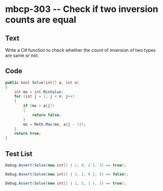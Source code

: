 # mbcp-303 -- Check if two inversion counts are equal

## Text

Write a C# function to check whether the count of inversion of two types are same or not.

## Code

```csharp
public bool Solve(int[] a, int n)   
{   
    int mx = int.MinValue;   
    for (int j = 1; j < n; j++)   
    {  
        if (mx > a[j])  
        {  
            return false;  
        }  
        mx = Math.Max(mx, a[j - 1]);    
    }  
    return true;  
}
```

## Test List

```csharp
Debug.Assert(Solve(new int[] { 1, 0, 2 }, 3) == true);
```

```csharp
Debug.Assert(Solve(new int[] { 1, 2, 0 }, 3) == false);
```

```csharp
Debug.Assert(Solve(new int[] { 1, 2, 1 }, 3) == true);
```
